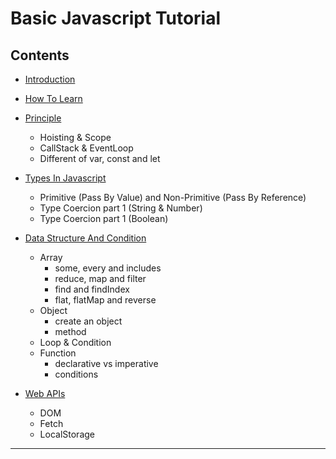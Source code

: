 # Basic Javascript Tutorial

## Contents

- [Introduction]()
- [How To Learn]()
- [Principle](#principle)

  - Hoisting & Scope
  - CallStack & EventLoop
  - Different of var, const and let

- [Types In Javascript](#types-in-javascript)
  - Primitive (Pass By Value) and Non-Primitive (Pass By Reference)
  - Type Coercion part 1 (String & Number)
  - Type Coercion part 1 (Boolean)
- [Data Structure And Condition](#data-structure-and-condition)
  - Array
    - some, every and includes
    - reduce, map and filter
    - find and findIndex
    - flat, flatMap and reverse
  - Object
    - create an object
    - method
  - Loop & Condition
  - Function
    - declarative vs imperative
    - conditions
- [Web APIs](#web-apis)
  - DOM
  - Fetch
  - LocalStorage

---

